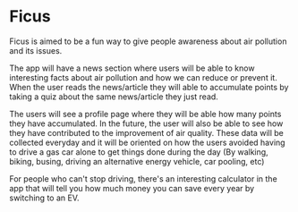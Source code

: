 # Ficus

Ficus is aimed to be a fun way to give people awareness about air pollution and its issues.

The app will have a news section where users will be able to know interesting facts about air pollution and how we can reduce or prevent it. When the user reads the news/article they will able to accumulate points by taking a quiz about the same news/article they just read.

The users will see a profile page where they will be able how many points they have accumulated. In the future, the user will also be able to see how they have contributed to the improvement of air quality. These data will be collected everyday and it will be oriented on how the users avoided having to drive a gas car alone to get things done during the day (By walking, biking, busing, driving an alternative energy vehicle, car pooling, etc)

For people who can't stop driving, there's an interesting calculator in the app that will tell you how much money you can save every year by switching to an EV.
